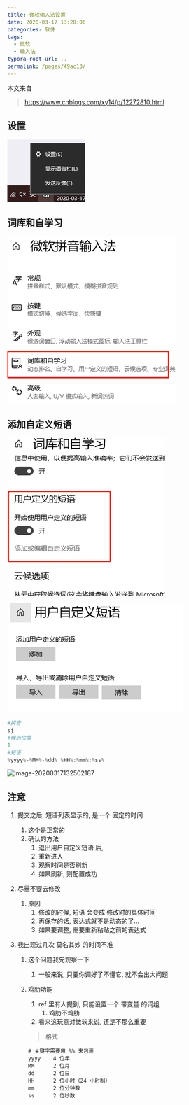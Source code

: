 ```yaml
---
title: 微软输入法设置
date: 2020-03-17 13:28:06
categories: 软件
tags: 
  - 微软
  - 输入法
typora-root-url: ..
permalink: /pages/49ac13/
---
```


本文来自

> https://www.cnblogs.com/xy14/p/12272810.html

## 设置

![image-20200317132253253](https://raw.githubusercontent.com/SaulJWu/images/main/20201115125649.png)



## 词库和自学习



![image-20200317132327835](https://raw.githubusercontent.com/SaulJWu/images/main/20201115125655.png)



## 添加自定义短语

![image-20200317132349022](https://raw.githubusercontent.com/SaulJWu/images/main/20201115125706.png)

![image-20200317132409853](https://raw.githubusercontent.com/SaulJWu/images/main/20201115125719.png)

```powershell
#拼音
sj
#候选位置
1
#短语
%yyyy%-%MM%-%dd% %HH%:%mm%:%ss%
```

![image-20200317132502187](/images/%E5%BE%AE%E8%BD%AF%E8%BE%93%E5%85%A5%E6%B3%95%E8%AE%BE%E7%BD%AE/image-20200317132502187.png)

## 注意

1. 提交之后, 短语列表显示的, 是一个 固定的时间

   1. 这个是正常的
   2. 确认的方法
      1. 退出用户自定义短语 后,
      2. 重新进入
      3. 观察时间是否刷新
      4. 如果刷新, 则配置成功

2. 尽量不要去修改

   1. 原因
      1. 修改的时候, 短语 会变成 修改时的具体时间
      2. 再保存的话, 表达式就不是动态的了...
      3. 如果要调整, 需要重新粘贴之前的表达式

3. 我出现过几次 莫名其妙 的时间不准

   1. 这个问题我先观察一下

      1. 一般来说, 只要你调好了不懂它, 就不会出大问题

   2. 鸡肋功能

      1. ref 里有人提到, 只能设置一个 带变量 的词组
         1. 鸡肋不鸡肋
      2. 看来这玩意对微软来说, 还是不那么重要

      > 格式

      ```
      # 关键字需要用 %% 来包裹
      yyyy    4 位年
      MM      2 位月
      dd      2 位日
      HH      2 位小时（24 小时制）
      mm      2 位分钟数
      ss      2 位秒数
      ```
